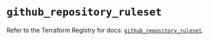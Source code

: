 # `github_repository_ruleset`

Refer to the Terraform Registry for docs: [`github_repository_ruleset`](https://registry.terraform.io/providers/integrations/github/5.43.0/docs/resources/repository_ruleset).
